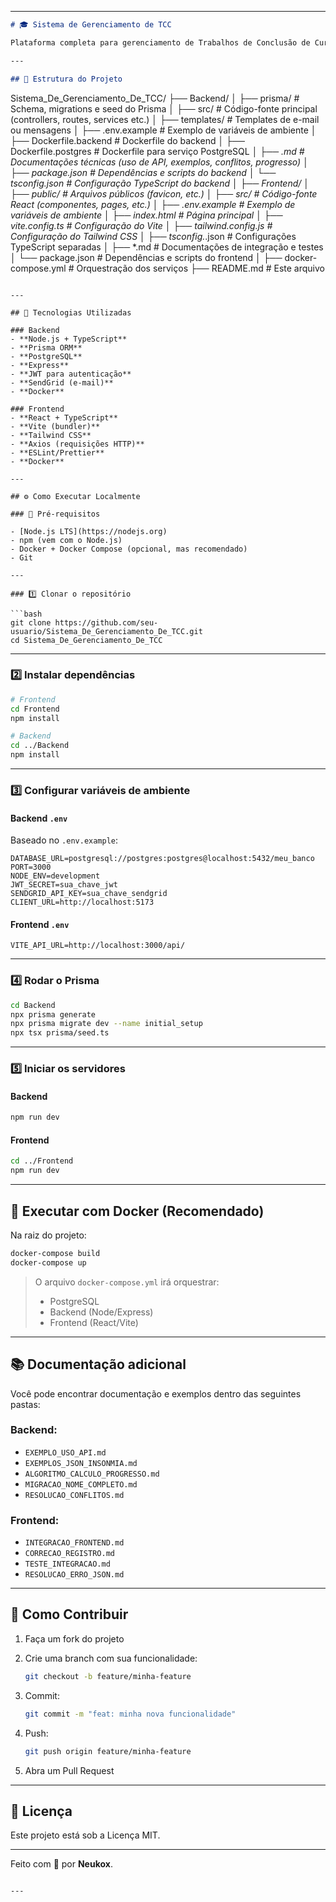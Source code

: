 
---

```markdown
# 🎓 Sistema de Gerenciamento de TCC

Plataforma completa para gerenciamento de Trabalhos de Conclusão de Curso (TCC), com foco em organização, transparência e automação de tarefas entre alunos, orientadores e bancas.

---

## 📁 Estrutura do Projeto

```

Sistema\_De\_Gerenciamento\_De\_TCC/
├── Backend/
│   ├── prisma/                     # Schema, migrations e seed do Prisma
│   ├── src/                        # Código-fonte principal (controllers, routes, services etc.)
│   ├── templates/                 # Templates de e-mail ou mensagens
│   ├── .env.example                # Exemplo de variáveis de ambiente
│   ├── Dockerfile.backend          # Dockerfile do backend
│   ├── Dockerfile.postgres         # Dockerfile para serviço PostgreSQL
│   ├── *.md                        # Documentações técnicas (uso de API, exemplos, conflitos, progresso)
│   ├── package.json                # Dependências e scripts do backend
│   └── tsconfig.json               # Configuração TypeScript do backend
│
├── Frontend/
│   ├── public/                     # Arquivos públicos (favicon, etc.)
│   ├── src/                        # Código-fonte React (componentes, pages, etc.)
│   ├── .env.example                # Exemplo de variáveis de ambiente
│   ├── index.html                  # Página principal
│   ├── vite.config.ts              # Configuração do Vite
│   ├── tailwind.config.js          # Configuração do Tailwind CSS
│   ├── tsconfig.*.json             # Configurações TypeScript separadas
│   ├── \*.md                        # Documentações de integração e testes
│   └── package.json                # Dependências e scripts do frontend
│
├── docker-compose.yml              # Orquestração dos serviços
├── README.md                       # Este arquivo

````

---

## 🚀 Tecnologias Utilizadas

### Backend
- **Node.js + TypeScript**
- **Prisma ORM**
- **PostgreSQL**
- **Express**
- **JWT para autenticação**
- **SendGrid (e-mail)**
- **Docker**

### Frontend
- **React + TypeScript**
- **Vite (bundler)**
- **Tailwind CSS**
- **Axios (requisições HTTP)**
- **ESLint/Prettier**
- **Docker**

---

## ⚙ Como Executar Localmente

### 🔧 Pré-requisitos

- [Node.js LTS](https://nodejs.org)
- npm (vem com o Node.js)
- Docker + Docker Compose (opcional, mas recomendado)
- Git

---

### 1️⃣ Clonar o repositório

```bash
git clone https://github.com/seu-usuario/Sistema_De_Gerenciamento_De_TCC.git
cd Sistema_De_Gerenciamento_De_TCC
````

---

### 2️⃣ Instalar dependências

```bash
# Frontend
cd Frontend
npm install

# Backend
cd ../Backend
npm install
```

---

### 3️⃣ Configurar variáveis de ambiente

#### Backend `.env`

Baseado no `.env.example`:

```env
DATABASE_URL=postgresql://postgres:postgres@localhost:5432/meu_banco
PORT=3000
NODE_ENV=development
JWT_SECRET=sua_chave_jwt
SENDGRID_API_KEY=sua_chave_sendgrid
CLIENT_URL=http://localhost:5173
```

#### Frontend `.env`

```env
VITE_API_URL=http://localhost:3000/api/
```

---

### 4️⃣ Rodar o Prisma

```bash
cd Backend
npx prisma generate
npx prisma migrate dev --name initial_setup
npx tsx prisma/seed.ts
```

---

### 5️⃣ Iniciar os servidores

#### Backend

```bash
npm run dev
```

#### Frontend

```bash
cd ../Frontend
npm run dev
```

---

## 🐳 Executar com Docker (Recomendado)

Na raiz do projeto:

```bash
docker-compose build
docker-compose up
```

> O arquivo `docker-compose.yml` irá orquestrar:
>
> * PostgreSQL
> * Backend (Node/Express)
> * Frontend (React/Vite)

---

## 📚 Documentação adicional

Você pode encontrar documentação e exemplos dentro das seguintes pastas:

### Backend:

* `EXEMPLO_USO_API.md`
* `EXEMPLOS_JSON_INSONMIA.md`
* `ALGORITMO_CALCULO_PROGRESSO.md`
* `MIGRACAO_NOME_COMPLETO.md`
* `RESOLUCAO_CONFLITOS.md`

### Frontend:

* `INTEGRACAO_FRONTEND.md`
* `CORRECAO_REGISTRO.md`
* `TESTE_INTEGRACAO.md`
* `RESOLUCAO_ERRO_JSON.md`

---

## 🤝 Como Contribuir

1. Faça um fork do projeto
2. Crie uma branch com sua funcionalidade:

   ```bash
   git checkout -b feature/minha-feature
   ```
3. Commit:

   ```bash
   git commit -m "feat: minha nova funcionalidade"
   ```
4. Push:

   ```bash
   git push origin feature/minha-feature
   ```
5. Abra um Pull Request

---

## 📄 Licença

Este projeto está sob a Licença MIT.

---

Feito com 💙 por **Neukox**.

```

---
